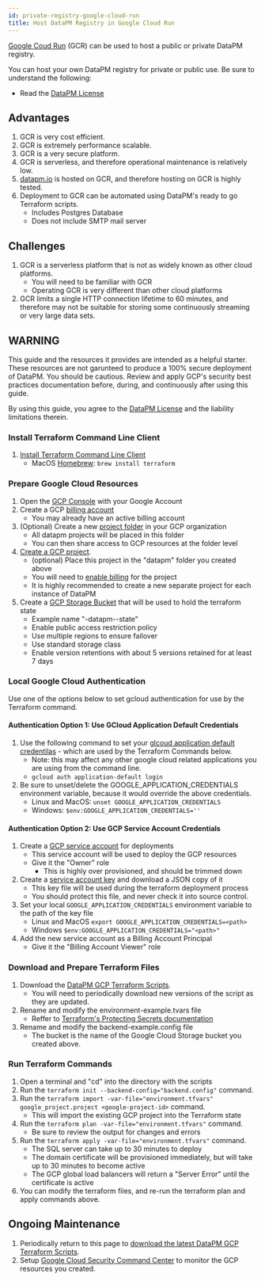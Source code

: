 ```yaml
---
id: private-registry-google-cloud-run
title: Host DataPM Registry in Google Cloud Run
---
```


[Google Coud Run](https://cloud.google.com/run) (GCR) can be used to host a public or private DataPM registry.

You can host your own DataPM registry for private or public use. Be sure to understand the following:

-   Read the [DataPM License](license.md)

## Advantages

1. GCR is very cost efficient.
1. GCR is extremely performance scalable.
1. GCR is a very secure platform.
1. GCR is serverless, and therefore operational maintenance is relatively low.
1. [datapm.io](https://datapm.io) is hosted on GCR, and therefore hosting on GCR is highly tested.
1. Deployment to GCR can be automated using DataPM's ready to go Terraform scripts.
    - Includes Postgres Database
    - Does not include SMTP mail server

## Challenges

1. GCR is a serverless platform that is not as widely known as other cloud platforms.
    - You will need to be familiar with GCR
    - Operating GCR is very different than other cloud platforms
1. GCR limits a single HTTP connection lifetime to 60 minutes, and therefore may not be suitable for storing some continuously streaming or very large data sets.

## WARNING

This guide and the resources it provides are intended as a helpful starter. These resources are not garunteed to produce a 100% secure deployment of DataPM. You should be cautious. Review and apply GCP's security best practices documentation before, during, and continuously after using this guide.

By using this guide, you agree to the [DataPM License](https://datapm.io/docs/license) and the liability limitations therein.

### Install Terraform Command Line Client

1. [Install Terraform Command Line Client](https://learn.hashicorp.com/tutorials/terraform/install-cli)
    - MacOS [Homebrew](https://brew.sh/): `brew install terraform`

### Prepare Google Cloud Resources

1. Open the [GCP Console](https://console.cloud.google.com) with your Google Account
1. Create a GCP [billing account](https://cloud.google.com/billing/docs/how-to/manage-billing-account)
    - You may already have an active billing account
1. (Optional) Create a new [project folder](https://cloud.google.com/resource-manager/docs/creating-managing-folders) in your GCP organization
    - All datapm projects will be placed in this folder
    - You can then share access to GCP resources at the folder level
1. [Create a GCP project](https://cloud.google.com/resource-manager/docs/creating-managing-projects).
    - (optional) Place this project in the "datapm" folder you created above
    - You will need to [enable billing](https://cloud.google.com/billing/docs/how-to/modify-project) for the project
    - It is highly recommended to create a new separate project for each instance of DataPM
1. Create a [GCP Storage Bucket](https://cloud.google.com/storage/docs/creating-buckets) that will be used to hold the terraform state
    - Example name "<company-name>-datapm-<environment>-state"
    - Enable public access restriction policy
    - Use multiple regions to ensure failover
    - Use standard storage class
    - Enable version retentions with about 5 versions retained for at least 7 days

### Local Google Cloud Authentication

Use one of the options below to set gcloud authentication for use by the Terraform command.

#### Authentication Option 1: Use GCloud Application Default Credentials

1. Use the following command to set your [glcoud application default credentilas](https://cloud.google.com/sdk/gcloud/reference/auth/application-default/login) - which are used by the Terraform Commands below.
    - Note: this may affect any other google cloud related applications you are using from the command line.
    - `gcloud auth application-default login`
1. Be sure to unset/delete the GOOGLE_APPLICATION_CREDENTIALS environment variable, because it would override the above credentials.
    - Linux and MacOS: `unset GOOGLE_APPLICATION_CREDENTIALS`
    - Windows: `$env:GOOGLE_APPLICATION_CREDENTIALS=''`

#### Authentication Option 2: Use GCP Service Account Credentials

1. Create a [GCP service account](https://cloud.google.com/iam/docs/creating-managing-service-accounts) for deployments
    - This service account will be used to deploy the GCP resources
    - Give it the "Owner" role
        - This is highly over provisioned, and should be trimmed down
1. Create a [service account key](https://cloud.google.com/iam/docs/creating-managing-service-account-keys) and download a JSON copy of it
    - This key file will be used during the terraform deployment process
    - You should protect this file, and never check it into source control.
1. Set your local `GOOGLE_APPLICATION_CREDENTIALS` environment variable to the path of the key file
    - Linux and MacOS `export GOOGLE_APPLICATION_CREDENTIALS=<path>`
    - Windows `$env:GOOGLE_APPLICATION_CREDENTIALS="<path>"`
1. Add the new service account as a Billing Account Principal
    - Give it the "Billing Account Viewer" role

### Download and Prepare Terraform Files

1. Download the [DataPM GCP Terraform Scripts](/static/terraform-scripts/gcp).
    - You will need to periodically download new versions of the script as they are updated.
1. Rename and modify the environment-example.tvars file
    - Reffer to [Terraform's Protecting Secrets documentation](https://learn.hashicorp.com/tutorials/terraform/sensitive-variables)
1. Rename and modify the backend-example.config file
    - The bucket is the name of the Google Cloud Storage bucket you created above.

### Run Terraform Commands

1. Open a terminal and "cd" into the directory with the scripts
1. Run the `terraform init --backend-config="backend.config"` command.
1. Run the `terraform import -var-file="environment.tfvars" google_project.project <google-project-id>` command.
    - This will import the existing GCP project into the Terraform state
1. Run the `terraform plan -var-file="environment.tfvars"` command.
    - Be sure to review the output for changes and errors
1. Run the `terraform apply -var-file="environment.tfvars"` command.
    - The SQL server can take up to 30 minutes to deploy
    - The domain certificate will be provisioned immediately, but will take up to 30 minutes to become active
    - The GCP global load balancers will return a "Server Error" until the certificate is active
1. You can modify the terraform files, and re-run the terraform plan and apply commands above.

## Ongoing Maintenance

1. Periodically return to this page to [download the latest DataPM GCP Terraform Scripts](/static/terraform-scripts/gcp).
1. Setup [Google Cloud Security Command Center](https://cloud.google.com/security-command-center) to monitor the GCP resources you created.
